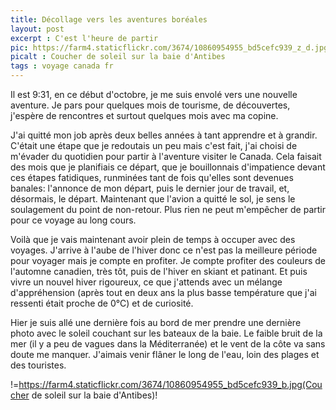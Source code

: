 ```yaml
---
title: Décollage vers les aventures boréales
layout: post
excerpt : C'est l'heure de partir
pic: https://farm4.staticflickr.com/3674/10860954955_bd5cefc939_z_d.jpg
picalt : Coucher de soleil sur la baie d'Antibes
tags : voyage canada fr
---
```

Il est 9:31, en ce début d'octobre, je me suis envolé vers une nouvelle aventure. Je pars pour quelques mois de tourisme, de découvertes, j'espère de rencontres et surtout quelques mois avec ma copine.

J'ai quitté mon job après deux belles années à tant apprendre et à grandir. C'était une étape que je redoutais un peu mais c'est fait, j'ai choisi de m'évader du quotidien pour partir à l'aventure visiter le Canada. Cela faisait des mois que je planifiais ce départ, que je bouillonnais d'impatience devant ces étapes fatidiques, runminées tant de fois qu'elles sont devenues banales: l'annonce de mon départ, puis le dernier jour de travail, et, désormais, le départ. Maintenant que l'avion a quitté le sol, je sens le soulagement du point de non-retour. Plus rien ne peut m'empêcher de partir pour ce voyage au long cours.

Voilà que je vais maintenant avoir plein de temps à occuper avec des voyages. J'arrive à l'aube de l'hiver donc ce n'est pas la meilleure période pour voyager mais je compte en profiter. Je compte profiter des couleurs de l'automne canadien, très tôt, puis de l'hiver en skiant et patinant. Et puis vivre un nouvel hiver rigoureux, ce que j'attends avec un mélange d'appréhension (après tout en deux ans la plus basse température que j'ai ressenti était proche de 0°C) et de curiosité.

Hier je suis allé une dernière fois au bord de mer prendre une dernière photo avec le soleil couchant sur les bateaux de la baie. Le faible bruit de la mer (il y a peu de vagues dans la Méditerranée) et le vent de la côte va sans doute me manquer. J'aimais venir flâner le long de l'eau, loin des plages et des touristes.

!=https://farm4.staticflickr.com/3674/10860954955_bd5cefc939_b.jpg(Coucher de soleil sur la baie d'Antibes)!
